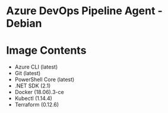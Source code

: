 # Azure DevOps Pipeline Agent - Debian
# Image Contents

- Azure CLI (latest)
- Git (latest)
- PowerShell Core (latest)
- .NET SDK (2.1)
- Docker (18.06).3-ce
- Kubectl (1.14.4)
- Terraform (0.12.6)